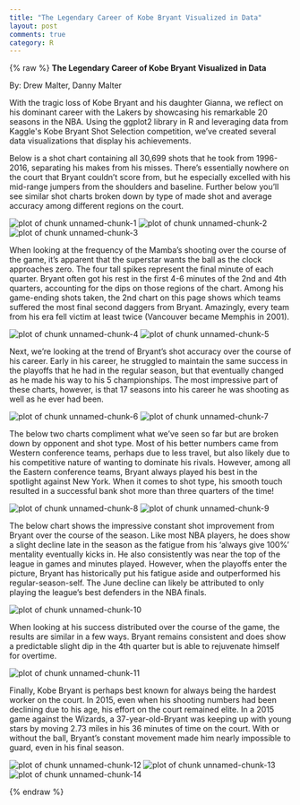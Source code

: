 ```yaml
---
title: "The Legendary Career of Kobe Bryant Visualized in Data"
layout: post
comments: true
category: R
---
```


{% raw %}
<b>The Legendary Career of Kobe Bryant Visualized in Data</b>

By: Drew Malter, Danny Malter

With the tragic loss of Kobe Bryant and his daughter Gianna, we reflect on his dominant career with the Lakers by showcasing his remarkable 20 seasons in the NBA.  Using the ggplot2 library in R and leveraging data from Kaggle's Kobe Bryant Shot Selection competition, we’ve created several data visualizations that display his achievements. 

Below is a shot chart containing all 30,699 shots that he took from 1996-2016, separating his makes from his misses.  There’s essentially nowhere on the court that Bryant couldn’t score from, but he especially excelled with his mid-range jumpers from the shoulders and baseline.  Further below you’ll see similar shot charts broken down by type of made shot and average accuracy among different regions on the court. 


![plot of chunk unnamed-chunk-1](/figure/2020-01-28-kobe/image1.png)
![plot of chunk unnamed-chunk-2](/figure/2020-01-28-kobe/image2.png)
![plot of chunk unnamed-chunk-3](/figure/2020-01-28-kobe/image3.png)

When looking at the frequency of the Mamba’s shooting over the course of the game, it’s apparent that the superstar wants the ball as the clock approaches zero.  The four tall spikes represent the final minute of each quarter.  Bryant often got his rest in the first 4-6 minutes of the 2nd and 4th quarters, accounting for the dips on those regions of the chart.  Among his game-ending shots taken, the 2nd chart on this page shows which teams suffered the most final second daggers from Bryant.  Amazingly, every team from his era fell victim at least twice (Vancouver became Memphis in 2001).

![plot of chunk unnamed-chunk-4](/figure/2020-01-28-kobe/image4.png)
![plot of chunk unnamed-chunk-5](/figure/2020-01-28-kobe/image5.png)

Next, we’re looking at the trend of Bryant’s shot accuracy over the course of his career.   Early in his career, he struggled to maintain the same success in the playoffs that he had in the regular season, but that eventually changed as he made his way to his 5 championships.  The most impressive part of these charts, however, is that 17 seasons into his career he was shooting as well as he ever had been. 

![plot of chunk unnamed-chunk-6](/figure/2020-01-28-kobe/image6.png)
![plot of chunk unnamed-chunk-7](/figure/2020-01-28-kobe/image7.png)

The below two charts compliment what we’ve seen so far but are broken down by opponent and shot type.  Most of his better numbers came from Western conference teams, perhaps due to less travel, but also likely due to his competitive nature of wanting to dominate his rivals.  However, among all the Eastern conference teams, Bryant always played his best in the spotlight against New York.  When it comes to shot type, his smooth touch resulted in a successful bank shot more than three quarters of the time!

![plot of chunk unnamed-chunk-8](/figure/2020-01-28-kobe/image8.png)
![plot of chunk unnamed-chunk-9](/figure/2020-01-28-kobe/image9.png)

The below chart shows the impressive constant shot improvement from Bryant over the course of the season.  Like most NBA players, he does show a slight decline late in the season as the fatigue from his ‘always give 100%’ mentality eventually kicks in.  He also consistently was near the top of the league in games and minutes played.  However, when the playoffs enter the picture, Bryant has historically put his fatigue aside and outperformed his regular-season-self.  The June decline can likely be attributed to only playing the league’s best defenders in the NBA finals. 

![plot of chunk unnamed-chunk-10](/figure/2020-01-28-kobe/image10.png)

When looking at his success distributed over the course of the game, the results are similar in a few ways.  Bryant remains consistent and does show a predictable slight dip in the 4th quarter but is able to rejuvenate himself for overtime. 

![plot of chunk unnamed-chunk-11](/figure/2020-01-28-kobe/image11.png)

Finally, Kobe Bryant is perhaps best known for always being the hardest worker on the court.  In 2015, even when his shooting numbers had been declining due to his age, his effort on the court remained elite.  In a 2015 game against the Wizards, a 37-year-old-Bryant was keeping up with young stars by moving 2.73 miles in his 36 minutes of time on the court.  With or without the ball, Bryant’s constant movement made him nearly impossible to guard, even in his final season.   

![plot of chunk unnamed-chunk-12](/figure/2020-01-28-kobe/image12.png)
![plot of chunk unnamed-chunk-13](/figure/2020-01-28-kobe/image13.png)
![plot of chunk unnamed-chunk-14](/figure/2020-01-28-kobe/image14.png)

{% endraw %}

<script>
  (function(i,s,o,g,r,a,m){i['GoogleAnalyticsObject']=r;i[r]=i[r]||function(){
  (i[r].q=i[r].q||[]).push(arguments)},i[r].l=1*new Date();a=s.createElement(o),
  m=s.getElementsByTagName(o)[0];a.async=1;a.src=g;m.parentNode.insertBefore(a,m)
  })(window,document,'script','//www.google-analytics.com/analytics.js','ga');

  ga('create', 'UA-57468410-2', 'auto');
  ga('send', 'pageview');

</script>







